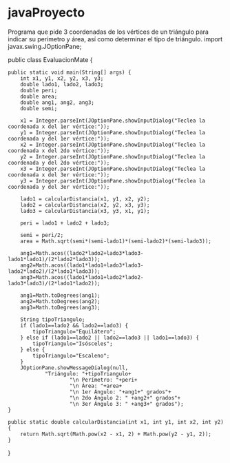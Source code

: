 # javaProyecto
Programa que pide 3 coordenadas de los vértices de un triángulo para indicar su perímetro y área, así como determinar el tipo de triángulo.
import javax.swing.JOptionPane;

public class EvaluacionMate {

    public static void main(String[] args) {
        int x1, y1, x2, y2, x3, y3;
        double lado1, lado2, lado3;
        double peri;
        double area;
        double ang1, ang2, ang3;
        double semi;
        
        x1 = Integer.parseInt(JOptionPane.showInputDialog("Teclea la coordenada x del 1er vértice:"));
        y1 = Integer.parseInt(JOptionPane.showInputDialog("Teclea la coordenada y del 1er vértice:"));
        x2 = Integer.parseInt(JOptionPane.showInputDialog("Teclea la coordenada x del 2do vértice:"));
        y2 = Integer.parseInt(JOptionPane.showInputDialog("Teclea la coordenada y del 2do vértice:"));
        x3 = Integer.parseInt(JOptionPane.showInputDialog("Teclea la coordenada x del 3er vértice:"));
        y3 = Integer.parseInt(JOptionPane.showInputDialog("Teclea la coordenada y del 3er vértice:"));
        
        lado1 = calcularDistancia(x1, y1, x2, y2);
        lado2 = calcularDistancia(x2, y2, x3, y3);
        lado3 = calcularDistancia(x3, y3, x1, y1);
        
        peri = lado1 + lado2 + lado3;
        
        semi = peri/2;
        area = Math.sqrt(semi*(semi-lado1)*(semi-lado2)*(semi-lado3));
        
        ang1=Math.acos((lado2*lado2+lado3*lado3-lado1*lado1)/(2*lado2*lado3));
        ang2=Math.acos((lado1*lado1+lado3*lado3-lado2*lado2)/(2*lado1*lado3));
        ang3=Math.acos((lado1*lado1+lado2*lado2-lado3*lado3)/(2*lado1*lado2));
        
        ang1=Math.toDegrees(ang1);
        ang2=Math.toDegrees(ang2);
        ang3=Math.toDegrees(ang3);
        
        String tipoTriangulo;
        if (lado1==lado2 && lado2==lado3) {
            tipoTriangulo="Equilátero";
        } else if (lado1==lado2 || lado2==lado3 || lado1==lado3) {
            tipoTriangulo="Isósceles";
        } else {
            tipoTriangulo="Escaleno";
        }
        JOptionPane.showMessageDialog(null,
                "Triángulo: "+tipoTriangulo+ 
                        "\n Perímetro: "+peri+ 
                        "\n Área: "+area+ 
                        "\n 1er Ángulo: "+ang1+" grados"+
                        "\n 2do Ángulo 2: " +ang2+" grados"+
                        "\n 3er Ángulo 3: " +ang3+" grados");
    }
    
    public static double calcularDistancia(int x1, int y1, int x2, int y2) {
        return Math.sqrt(Math.pow(x2 - x1, 2) + Math.pow(y2 - y1, 2));
    }
}
